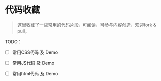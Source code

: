 # 代码收藏

> 这里收藏了一些常用的代码片段，可阅读，可参与内容创造，欢迎fork & pull。


TODO：
- [ ]  常用CSS代码 及 Demo
- [ ]  常用JS代码 及 Demo
- [ ]  常用html代码 及 Demo

